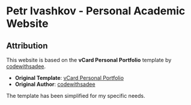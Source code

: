 # Petr Ivashkov - Personal Academic Website

## Attribution

This website is based on the **vCard Personal Portfolio** template by [codewithsadee](https://github.com/codewithsadee/vcard-personal-portfolio).

- **Original Template**: [vCard Personal Portfolio](https://github.com/codewithsadee/vcard-personal-portfolio)
- **Original Author**: [codewithsadee](https://github.com/codewithsadee)

The template has been simplified for my specific needs.